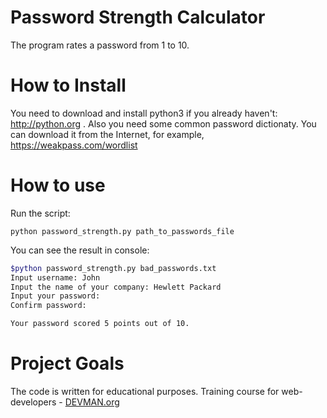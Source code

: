 # Password Strength Calculator

The program rates a password from 1 to 10.

# How to Install

You need to download and install python3 if you already haven't: http://python.org .
Also you need some common password dictionaty. You can download it from the Internet, for example,
https://weakpass.com/wordlist

# How to use

Run the script:
```
python password_strength.py path_to_passwords_file
```

You can see the result in console:
```bash
$python password_strength.py bad_passwords.txt
Input username: John
Input the name of your company: Hewlett Packard
Input your password:
Confirm password:

Your password scored 5 points out of 10.
```

# Project Goals

The code is written for educational purposes. Training course for web-developers - [DEVMAN.org](https://devman.org)

